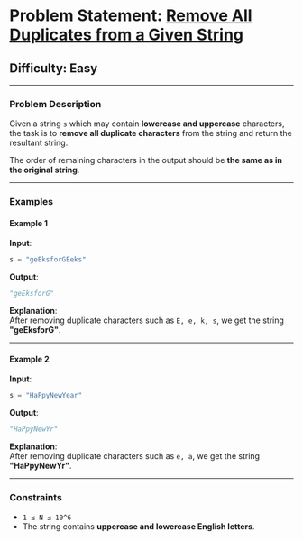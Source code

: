 # Problem Statement: [Remove All Duplicates from a Given String](https://www.geeksforgeeks.org/problems/remove-all-duplicates-from-a-given-string4321/1)

## Difficulty: Easy  
---

### **Problem Description**

Given a string `s` which may contain **lowercase and uppercase** characters, the task is to **remove all duplicate characters** from the string and return the resultant string.  

The order of remaining characters in the output should be **the same as in the original string**.

---

### **Examples**

#### **Example 1**
**Input**:  
```python
s = "geEksforGEeks"
```
**Output**:  
```python
"geEksforG"
```
**Explanation**:  
After removing duplicate characters such as `E, e, k, s`, we get the string **"geEksforG"**.

---

#### **Example 2**
**Input**:  
```python
s = "HaPpyNewYear"
```
**Output**:  
```python
"HaPpyNewYr"
```
**Explanation**:  
After removing duplicate characters such as `e, a`, we get the string **"HaPpyNewYr"**.

---

### **Constraints**
- `1 ≤ N ≤ 10^6`
- The string contains **uppercase and lowercase English letters**.
